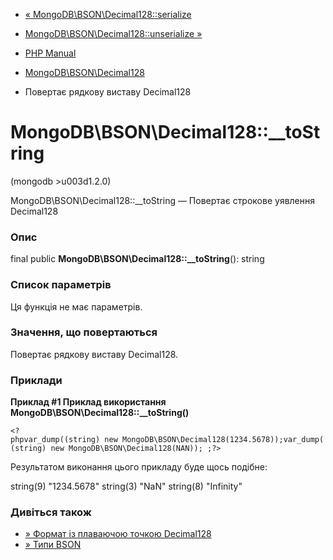 - [«
MongoDB\BSON\Decimal128::serialize](mongodb-bson-decimal128.serialize.md)
- [MongoDB\BSON\Decimal128::unserialize
»](mongodb-bson-decimal128.unserialize.md)

- [PHP Manual](index.md)
- [MongoDB\BSON\Decimal128](class.mongodb-bson-decimal128.md)
- Повертає рядкову виставу Decimal128

# MongoDB\BSON\Decimal128::\_\_toString

(mongodb \>u003d1.2.0)

MongoDB\BSON\Decimal128::\_\_toString — Повертає строкове
уявлення Decimal128

### Опис

final public **MongoDB\BSON\Decimal128::\_\_toString**(): string

### Список параметрів

Ця функція не має параметрів.

### Значення, що повертаються

Повертає рядкову виставу Decimal128.

### Приклади

**Приклад #1 Приклад використання
**MongoDB\BSON\Decimal128::\_\_toString()****

` <?phpvar_dump((string) new MongoDB\BSON\Decimal128(1234.5678));var_dump((string) new MongoDB\BSON\Decimal128(NAN)); ;?> `

Результатом виконання цього прикладу буде щось подібне:

string(9) "1234.5678"
string(3) "NaN"
string(8) "Infinity"

### Дивіться також

- [» Формат із плаваючою точкою
Decimal128](https://en.wikipedia.org/wiki/Decimal128_floating-point_format)
- [» Типи
BSON](https://www.mongodb.com/docs/manual/reference/bson-types/)
